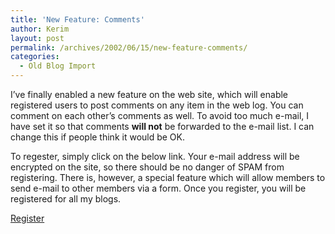 ```yaml
---
title: 'New Feature: Comments'
author: Kerim
layout: post
permalink: /archives/2002/06/15/new-feature-comments/
categories:
  - Old Blog Import
---
```

I&#8217;ve finally enabled a new feature on the web site, which will enable registered users to post comments on any item in the web log. You can comment on each other&#8217;s comments as well. To avoid too much e-mail, I have set it so that comments **will not** be forwarded to the e-mail list. I can change this if people think it would be OK.

To regester, simply click on the below link. Your e-mail address will be encrypted on the site, so there should be no danger of SPAM from registering. There is, however, a special feature which will allow members to send e-mail to other members via a form. Once you register, you will be registered for all my blogs.

<a href="http://kerim.oxus.net/nucleus/createaccount.html" onclick="_gaq.push(['_trackEvent', 'outbound-article', 'http://kerim.oxus.net/nucleus/createaccount.html', 'Register']);" >Register</a>


